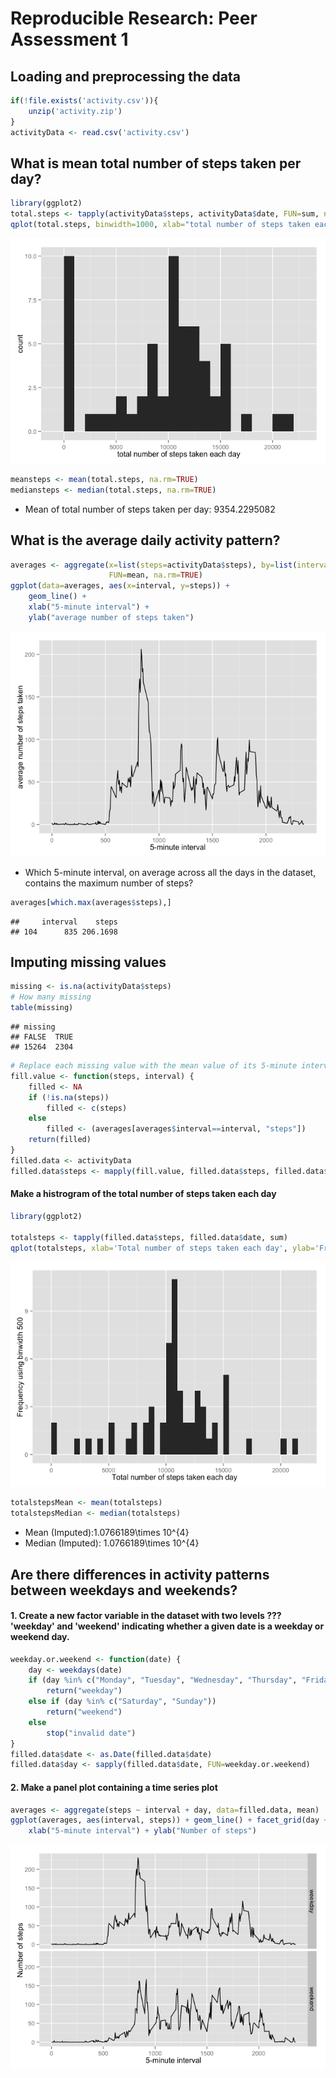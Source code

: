 # Reproducible Research: Peer Assessment 1


## Loading and preprocessing the data


```r
if(!file.exists('activity.csv')){
    unzip('activity.zip')
}
activityData <- read.csv('activity.csv')
```

## What is mean total number of steps taken per day?


```r
library(ggplot2)
total.steps <- tapply(activityData$steps, activityData$date, FUN=sum, na.rm=TRUE)
qplot(total.steps, binwidth=1000, xlab="total number of steps taken each day")
```

![](PA1_template_files/figure-html/unnamed-chunk-2-1.png) 

```r
meansteps <- mean(total.steps, na.rm=TRUE)
mediansteps <- median(total.steps, na.rm=TRUE)
```
* Mean of total number of steps taken per day: 9354.2295082

## What is the average daily activity pattern?

```r
averages <- aggregate(x=list(steps=activityData$steps), by=list(interval=activityData$interval),
                      FUN=mean, na.rm=TRUE)
ggplot(data=averages, aes(x=interval, y=steps)) +
    geom_line() +
    xlab("5-minute interval") +
    ylab("average number of steps taken")
```

![](PA1_template_files/figure-html/unnamed-chunk-3-1.png) 

* Which 5-minute interval, on average across all the days in the dataset, contains the maximum number of steps?


```r
averages[which.max(averages$steps),]
```

```
##     interval    steps
## 104      835 206.1698
```

## Imputing missing values



```r
missing <- is.na(activityData$steps)
# How many missing
table(missing)
```

```
## missing
## FALSE  TRUE 
## 15264  2304
```



```r
# Replace each missing value with the mean value of its 5-minute interval
fill.value <- function(steps, interval) {
    filled <- NA
    if (!is.na(steps))
        filled <- c(steps)
    else
        filled <- (averages[averages$interval==interval, "steps"])
    return(filled)
}
filled.data <- activityData
filled.data$steps <- mapply(fill.value, filled.data$steps, filled.data$interval)
```



#### Make a histrogram of the total number of steps taken each day


```r
library(ggplot2)

totalsteps <- tapply(filled.data$steps, filled.data$date, sum)
qplot(totalsteps, xlab='Total number of steps taken each day', ylab='Frequency using binwidth 500', binwidth=500)
```

![](PA1_template_files/figure-html/unnamed-chunk-7-1.png) 

```r
totalstepsMean <- mean(totalsteps)
totalstepsMedian <- median(totalsteps)
```

* Mean (Imputed):1.0766189\times 10^{4}
* Median (Imputed): 1.0766189\times 10^{4}


## Are there differences in activity patterns between weekdays and weekends?

#### 1. Create a new factor variable in the dataset with two levels ??? 'weekday' and 'weekend' indicating whether a given date is a weekday or weekend day.


```r
weekday.or.weekend <- function(date) {
    day <- weekdays(date)
    if (day %in% c("Monday", "Tuesday", "Wednesday", "Thursday", "Friday"))
        return("weekday")
    else if (day %in% c("Saturday", "Sunday"))
        return("weekend")
    else
        stop("invalid date")
}
filled.data$date <- as.Date(filled.data$date)
filled.data$day <- sapply(filled.data$date, FUN=weekday.or.weekend)
```

#### 2. Make a panel plot containing a time series plot


```r
averages <- aggregate(steps ~ interval + day, data=filled.data, mean)
ggplot(averages, aes(interval, steps)) + geom_line() + facet_grid(day ~ .) +
    xlab("5-minute interval") + ylab("Number of steps")
```

![](PA1_template_files/figure-html/unnamed-chunk-9-1.png) 

